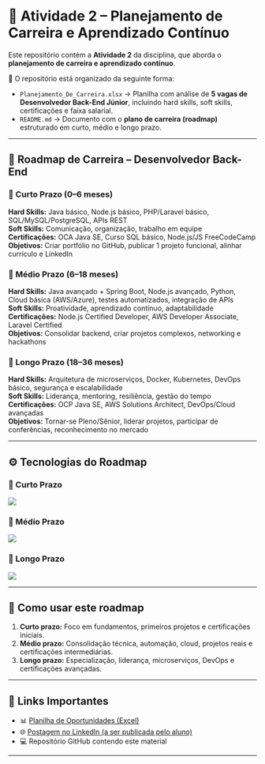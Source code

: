 # 🚀 Atividade 2 – Planejamento de Carreira e Aprendizado Contínuo  

Este repositório contém a **Atividade 2** da disciplina, que aborda o **planejamento de carreira e aprendizado contínuo**.  

📂 O repositório está organizado da seguinte forma:  
- `Planejamento_De_Carreira.xlsx` → Planilha com análise de **5 vagas de Desenvolvedor Back-End Júnior**, incluindo hard skills, soft skills, certificações e faixa salarial.  
- `README.md` → Documento com o **plano de carreira (roadmap)** estruturado em curto, médio e longo prazo.  

---

## 🎯 Roadmap de Carreira – Desenvolvedor Back-End  

### 📌 Curto Prazo (0–6 meses)  
**Hard Skills:** Java básico, Node.js básico, PHP/Laravel básico, SQL/MySQL/PostgreSQL, APIs REST  
**Soft Skills:** Comunicação, organização, trabalho em equipe  
**Certificações:** OCA Java SE, Curso SQL básico, Node.js/JS FreeCodeCamp  
**Objetivos:** Criar portfólio no GitHub, publicar 1 projeto funcional, alinhar currículo e LinkedIn  

### 📌 Médio Prazo (6–18 meses)  
**Hard Skills:** Java avançado + Spring Boot, Node.js avançado, Python, Cloud básica (AWS/Azure), testes automatizados, integração de APIs  
**Soft Skills:** Proatividade, aprendizado contínuo, adaptabilidade  
**Certificações:** Node.js Certified Developer, AWS Developer Associate, Laravel Certified  
**Objetivos:** Consolidar backend, criar projetos complexos, networking e hackathons  

### 📌 Longo Prazo (18–36 meses)  
**Hard Skills:** Arquitetura de microserviços, Docker, Kubernetes, DevOps básico, segurança e escalabilidade  
**Soft Skills:** Liderança, mentoring, resiliência, gestão do tempo  
**Certificações:** OCP Java SE, AWS Solutions Architect, DevOps/Cloud avançadas  
**Objetivos:** Tornar-se Pleno/Sênior, liderar projetos, participar de conferências, reconhecimento no mercado  

---

## ⚙️ Tecnologias do Roadmap  

### 🔹 Curto Prazo  
<p align="left">
  <img src="https://skillicons.dev/icons?i=java,nodejs,php,laravel,mysql,postgresql,git,github" />
</p>

### 🔹 Médio Prazo  
<p align="left">
  <img src="https://skillicons.dev/icons?i=java,spring,nodejs,py,aws,azure" />
</p>

### 🔹 Longo Prazo  
<p align="left">
  <img src="https://skillicons.dev/icons?i=java,spring,docker,kubernetes,aws" />
</p>

---

## 📌 Como usar este roadmap  
1. **Curto prazo:** Foco em fundamentos, primeiros projetos e certificações iniciais.  
2. **Médio prazo:** Consolidação técnica, automação, cloud, projetos reais e certificações intermediárias.  
3. **Longo prazo:** Especialização, liderança, microserviços, DevOps e certificações avançadas.  

---

## 🔗 Links Importantes  
- 📊 [Planilha de Oportunidades (Excel)](./Planejamento_De_Carreira.xlsx)  
- 🌐 [Postagem no LinkedIn (a ser publicada pelo aluno)]([https://linkedin.com](https://www.linkedin.com/posts/jheyson-silva-siqueira_planejamento-de-carreira-e-aprendizado-activity-7363678385710989312-Pnzt?utm_source=share&utm_medium=member_desktop&rcm=ACoAAC-_tHkBLphK0uCNlqyRBd1d0ysFsk5M5W4))  
- 💻 Repositório GitHub contendo este material  

---
